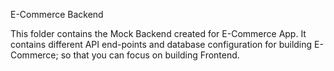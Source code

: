 E-Commerce Backend

This folder contains the Mock Backend created for E-Commerce App. It contains different API end-points and database configuration for building E-Commerce; so that you can focus on building Frontend.

